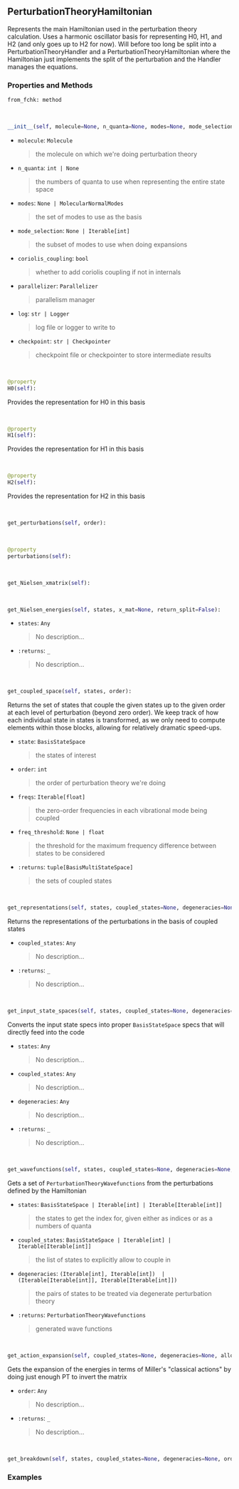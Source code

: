 ## <a id="Psience.VPT2.Hamiltonian.PerturbationTheoryHamiltonian">PerturbationTheoryHamiltonian</a>
Represents the main Hamiltonian used in the perturbation theory calculation.
Uses a harmonic oscillator basis for representing H0, H1, and H2 (and only goes up to H2 for now).
Will before too long be split into a PerturbationTheoryHandler and a PerturbationTheoryHamiltonian
where the Hamiltonian just implements the split of the perturbation and the Handler manages the equations.

### Properties and Methods
```python
from_fchk: method
```
<a id="Psience.VPT2.Hamiltonian.PerturbationTheoryHamiltonian.__init__" class="docs-object-method">&nbsp;</a>
```python
__init__(self, molecule=None, n_quanta=None, modes=None, mode_selection=None, mixed_derivs=None, potential_derivatives=None, coriolis_coupling=True, include_pseudopotential=True, parallelizer=None, log=None, checkpoint=None, operator_chunk_size=None, selection_rules=None, potential_terms=None, kinetic_terms=None, coriolis_terms=None, pseudopotential_terms=None): 
```

- `molecule`: `Molecule`
    >the molecule on which we're doing perturbation theory
- `n_quanta`: `int | None`
    >the numbers of quanta to use when representing the entire state space
- `modes`: `None | MolecularNormalModes`
    >the set of modes to use as the basis
- `mode_selection`: `None | Iterable[int]`
    >the subset of modes to use when doing expansions
- `coriolis_coupling`: `bool`
    >whether to add coriolis coupling if not in internals
- `parallelizer`: `Parallelizer`
    >parallelism manager
- `log`: `str | Logger`
    >log file or logger to write to
- `checkpoint`: `str | Checkpointer`
    >checkpoint file or checkpointer to store intermediate results

<a id="Psience.VPT2.Hamiltonian.PerturbationTheoryHamiltonian.H0" class="docs-object-method">&nbsp;</a>
```python
@property
H0(self): 
```
Provides the representation for H0 in this basis

<a id="Psience.VPT2.Hamiltonian.PerturbationTheoryHamiltonian.H1" class="docs-object-method">&nbsp;</a>
```python
@property
H1(self): 
```
Provides the representation for H1 in this basis

<a id="Psience.VPT2.Hamiltonian.PerturbationTheoryHamiltonian.H2" class="docs-object-method">&nbsp;</a>
```python
@property
H2(self): 
```
Provides the representation for H2 in this basis

<a id="Psience.VPT2.Hamiltonian.PerturbationTheoryHamiltonian.get_perturbations" class="docs-object-method">&nbsp;</a>
```python
get_perturbations(self, order): 
```

<a id="Psience.VPT2.Hamiltonian.PerturbationTheoryHamiltonian.perturbations" class="docs-object-method">&nbsp;</a>
```python
@property
perturbations(self): 
```

<a id="Psience.VPT2.Hamiltonian.PerturbationTheoryHamiltonian.get_Nielsen_xmatrix" class="docs-object-method">&nbsp;</a>
```python
get_Nielsen_xmatrix(self): 
```

<a id="Psience.VPT2.Hamiltonian.PerturbationTheoryHamiltonian.get_Nielsen_energies" class="docs-object-method">&nbsp;</a>
```python
get_Nielsen_energies(self, states, x_mat=None, return_split=False): 
```

- `states`: `Any`
    >No description...
- `:returns`: `_`
    >No description...

<a id="Psience.VPT2.Hamiltonian.PerturbationTheoryHamiltonian.get_coupled_space" class="docs-object-method">&nbsp;</a>
```python
get_coupled_space(self, states, order): 
```
Returns the set of states that couple the given states up to the given order at each level of perturbation (beyond zero order).
        We keep track of how each individual state in states is transformed, as we only need to compute elements within those
        blocks, allowing for relatively dramatic speed-ups.
- `state`: `BasisStateSpace`
    >the states of interest
- `order`: `int`
    >the order of perturbation theory we're doing
- `freqs`: `Iterable[float]`
    >the zero-order frequencies in each vibrational mode being coupled
- `freq_threshold`: `None | float`
    >the threshold for the maximum frequency difference between states to be considered
- `:returns`: `tuple[BasisMultiStateSpace]`
    >the sets of coupled states

<a id="Psience.VPT2.Hamiltonian.PerturbationTheoryHamiltonian.get_representations" class="docs-object-method">&nbsp;</a>
```python
get_representations(self, states, coupled_states=None, degeneracies=None, order=2): 
```
Returns the representations of the perturbations in the basis of coupled states
- `coupled_states`: `Any`
    >No description...
- `:returns`: `_`
    >No description...

<a id="Psience.VPT2.Hamiltonian.PerturbationTheoryHamiltonian.get_input_state_spaces" class="docs-object-method">&nbsp;</a>
```python
get_input_state_spaces(self, states, coupled_states=None, degeneracies=None, order=2, deg_extra_order=2): 
```
Converts the input state specs into proper `BasisStateSpace` specs that
        will directly feed into the code
- `states`: `Any`
    >No description...
- `coupled_states`: `Any`
    >No description...
- `degeneracies`: `Any`
    >No description...
- `:returns`: `_`
    >No description...

<a id="Psience.VPT2.Hamiltonian.PerturbationTheoryHamiltonian.get_wavefunctions" class="docs-object-method">&nbsp;</a>
```python
get_wavefunctions(self, states, coupled_states=None, degeneracies=None, allow_sakurai_degs=False, allow_post_PT_calc=True, modify_degenerate_perturbations=False, gaussian_resonance_handling=False, intermediate_normalization=False, ignore_odd_order_energies=True, zero_element_warning=True, state_space_iterations=None, verbose=False, order=2, expansion_order=None): 
```
Gets a set of `PerturbationTheoryWavefunctions` from the perturbations defined by the Hamiltonian
- `states`: `BasisStateSpace | Iterable[int] | Iterable[Iterable[int]]`
    >the states to get the index for, given either as indices or as a numbers of quanta
- `coupled_states`: `BasisStateSpace | Iterable[int] | Iterable[Iterable[int]]`
    >the list of states to explicitly allow to couple in
- `degeneracies`: `(Iterable[int], Iterable[int])  | (Iterable[Iterable[int]], Iterable[Iterable[int]])`
    >the pairs of states to be treated via degenerate perturbation theory
- `:returns`: `PerturbationTheoryWavefunctions`
    >generated wave functions

<a id="Psience.VPT2.Hamiltonian.PerturbationTheoryHamiltonian.get_action_expansion" class="docs-object-method">&nbsp;</a>
```python
get_action_expansion(self, coupled_states=None, degeneracies=None, allow_sakurai_degs=False, allow_post_PT_calc=True, modify_degenerate_perturbations=False, intermediate_normalization=False, ignore_odd_order_energies=True, zero_element_warning=True, state_space_iterations=None, verbose=False, order=2): 
```
Gets the expansion of the energies in terms of Miller's "classical actions" by
        doing just enough PT to invert the matrix
- `order`: `Any`
    >No description...
- `:returns`: `_`
    >No description...

<a id="Psience.VPT2.Hamiltonian.PerturbationTheoryHamiltonian.get_breakdown" class="docs-object-method">&nbsp;</a>
```python
get_breakdown(self, states, coupled_states=None, degeneracies=None, order=2): 
```

### Examples


